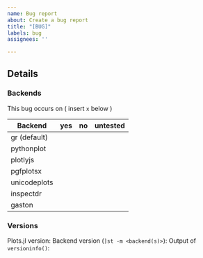 ```yaml
---
name: Bug report
about: Create a bug report
title: "[BUG]"
labels: bug
assignees: ''

---
```


<!-- Please search existing issues to avoid duplicates. -->

## Details


### Backends

This bug occurs on ( insert `x` below )

Backend      | yes | no  | untested
-------------|-----|-----|---------
gr (default) |     |     |
pythonplot   |     |     |
plotlyjs     |     |     |
pgfplotsx    |     |     |
unicodeplots |     |     |
inspectdr    |     |     |
gaston       |     |     |

### Versions

Plots.jl version:
Backend  version (`]st -m <backend(s)>`):
Output of `versioninfo()`:
